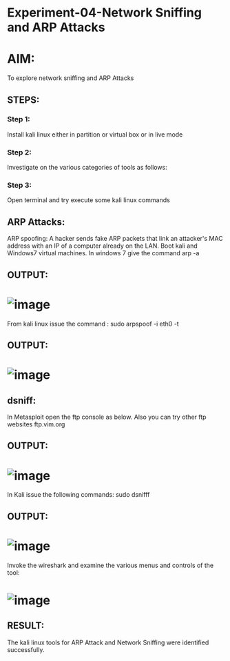 # Experiment-04-Network Sniffing and ARP Attacks

# AIM:

To explore network sniffing and ARP Attacks

## STEPS:

### Step 1:

Install kali linux either in partition or virtual box or in live mode

### Step 2:

Investigate on the various categories of tools as follows:


### Step 3:
Open terminal and try execute some kali linux commands

## ARP Attacks:  
ARP spoofing: A hacker sends fake ARP packets that link an attacker's MAC address with an IP of a computer already on the LAN. 
Boot kali and Windows7 virtual machines.
In windows 7 give the command arp -a
## OUTPUT:
# ![image](https://github.com/Roselineb/ARP-Attack-and-Network-Sniffing/assets/128909895/5ade3192-293a-436d-942b-f785fa335cee)


From kali linux issue the command :
sudo arpspoof -i eth0 -t <target system> <gateway>
## OUTPUT:

# ![image](https://github.com/Roselineb/ARP-Attack-and-Network-Sniffing/assets/128909895/b6105e25-f9a8-4d28-9464-c910b87049f0)

## dsniff:

In Metasploit open the ftp console as below. Also you can try other ftp websites ftp.vim.org
## OUTPUT:
# ![image](https://github.com/Roselineb/ARP-Attack-and-Network-Sniffing/assets/128909895/c426f3cc-47e2-4631-aaae-ba1244ff9633)


In Kali issue the following commands:
sudo dsnifff
## OUTPUT:
# ![image](https://github.com/Roselineb/ARP-Attack-and-Network-Sniffing/assets/128909895/8123604d-0355-4114-8e7c-52728d5d08ef)

Invoke the wireshark and examine the various menus  and controls of the tool:
# ![image](https://github.com/Roselineb/ARP-Attack-and-Network-Sniffing/assets/128909895/6e4f849a-9c76-4376-b777-0a9defbe64ba)


## RESULT:
The kali linux tools for ARP Attack and Network Sniffing were identified successfully.

